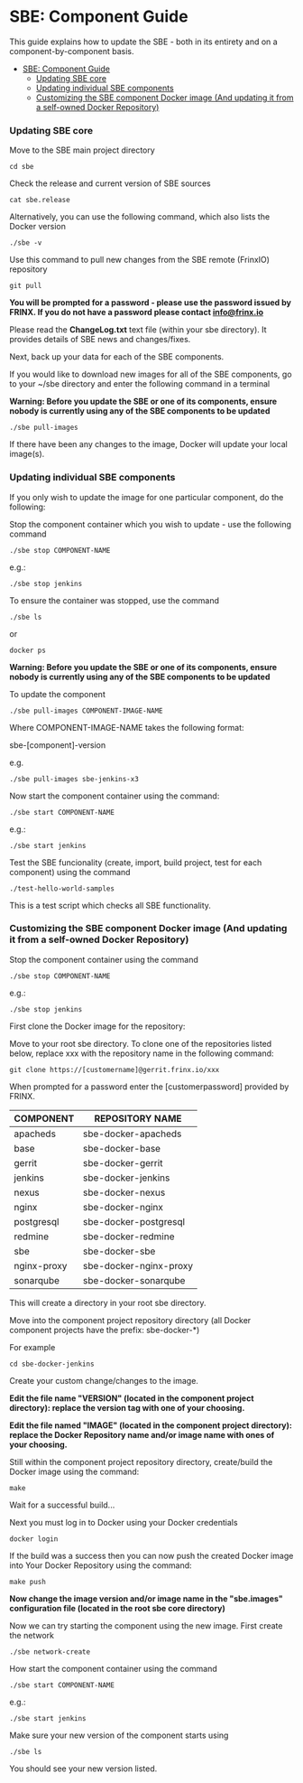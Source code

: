 # SBE: Component Guide

This guide explains how to update the SBE - both in its entirety and on a component-by-component basis.

<!-- TOC START min:1 max:3 link:true update:true -->
- [SBE: Component Guide](#sbe-component-guide)
    - [Updating SBE core](#updating-sbe-core)
    - [Updating individual SBE components](#updating-individual-sbe-components)
    - [Customizing the SBE component Docker image (And updating it from a self-owned Docker Repository)](#customizing-the-sbe-component-docker-image-and-updating-it-from-a-self-owned-docker-repository)

<!-- TOC END -->

### Updating SBE core

Move to the SBE main project directory

    cd sbe


Check the release and current version of SBE sources

    cat sbe.release


Alternatively, you can use the following command, which also lists the Docker version

    ./sbe -v


Use this command to pull new changes from the SBE remote (FrinxIO) repository

    git pull


**You will be prompted for a password - please use the password issued by FRINX. If you do not have a password please contact info@frinx.io**

Please read the **ChangeLog.txt** text file (within your sbe directory). It provides details of SBE news and changes/fixes.

Next, back up your data for each of the SBE components.

If you would like to download new images for all of the SBE components, go to your ~/sbe directory and enter the following command in a terminal

**Warning: Before you update the SBE or one of its components, ensure nobody is currently using any of the SBE components to be updated**

    ./sbe pull-images   


If there have been any changes to the image, Docker will update your local image(s).

### Updating individual SBE components

If you only wish to update the image for one particular component, do the following:

Stop the component container which you wish to update - use the following command

    ./sbe stop COMPONENT-NAME


e.g.:

    ./sbe stop jenkins    


To ensure the container was stopped, use the command

    ./sbe ls  


or

    docker ps


**Warning: Before you update the SBE or one of its components, ensure nobody is currently using any of the SBE components to be updated**

To update the component

    ./sbe pull-images COMPONENT-IMAGE-NAME


Where COMPONENT-IMAGE-NAME takes the following format:

sbe-[component]-version

e.g.

    ./sbe pull-images sbe-jenkins-x3


Now start the component container using the command:

    ./sbe start COMPONENT-NAME


e.g.:

    ./sbe start jenkins


Test the SBE funcionality (create, import, build project, test for each component) using the command

    ./test-hello-world-samples


This is a test script which checks all SBE functionality.

### Customizing the SBE component Docker image (And updating it from a self-owned Docker Repository)

Stop the component container using the command

    ./sbe stop COMPONENT-NAME  


e.g.:

    ./sbe stop jenkins


First clone the Docker image for the repository:

Move to your root sbe directory. To clone one of the repositories listed below, replace xxx with the repository name in the following command:

    git clone https://[customername]@gerrit.frinx.io/xxx


When prompted for a password enter the [customerpassword] provided by FRINX.

| COMPONENT   | REPOSITORY NAME        |
| ----------- | ---------------------- |
| apacheds    | sbe-docker-apacheds    |
| base        | sbe-docker-base        |
| gerrit      | sbe-docker-gerrit      |
| jenkins     | sbe-docker-jenkins     |
| nexus       | sbe-docker-nexus       |
| nginx       | sbe-docker-nginx       |
| postgresql  | sbe-docker-postgresql  |
| redmine     | sbe-docker-redmine     |
| sbe         | sbe-docker-sbe         |
| nginx-proxy | sbe-docker-nginx-proxy |
| sonarqube   | sbe-docker-sonarqube   |

This will create a directory in your root sbe directory.

Move into the component project repository directory (all Docker component projects have the prefix: sbe-docker-*)

For example

    cd sbe-docker-jenkins


Create your custom change/changes to the image.

**Edit the file name "VERSION" (located in the component project directory): replace the version tag with one of your choosing.**

**Edit the file named "IMAGE" (located in the component project directory): replace the Docker Repository name and/or image name with ones of your choosing.**

Still within the component project repository directory, create/build the Docker image using the command:

    make


Wait for a successful build...

Next you must log in to Docker using your Docker credentials

    docker login  


If the build was a success then you can now push the created Docker image into Your Docker Repository using the command:

    make push


**Now change the image version and/or image name in the "sbe.images" configuration file (located in the root sbe core directory)**

Now we can try starting the component using the new image. First create the network

    ./sbe network-create


How start the component container using the command

    ./sbe start COMPONENT-NAME


e.g.:

    ./sbe start jenkins    


Make sure your new version of the component starts using

    ./sbe ls


You should see your new version listed.
